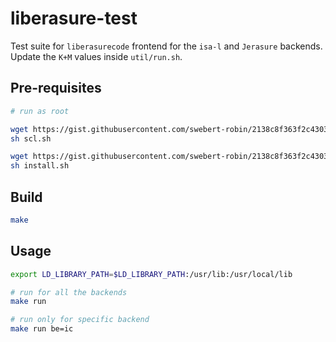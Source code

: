 # liberasure-test

Test suite for `liberasurecode` frontend for the `isa-l` and `Jerasure` backends.
Update the `K+M` values inside `util/run.sh`.

## Pre-requisites

```sh
# run as root

wget https://gist.githubusercontent.com/swebert-robin/2138c8f363f2c4303ba5dfa22d110b01/raw/5f581dfaa939ac34c753dd2dbf28468c7271ea16/scl.sh
sh scl.sh

wget https://gist.githubusercontent.com/swebert-robin/2138c8f363f2c4303ba5dfa22d110b01/raw/5f581dfaa939ac34c753dd2dbf28468c7271ea16/install.sh
sh install.sh
```

## Build

```sh
make
```

## Usage

```sh
export LD_LIBRARY_PATH=$LD_LIBRARY_PATH:/usr/lib:/usr/local/lib

# run for all the backends
make run

# run only for specific backend
make run be=ic
```
